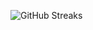 ![GitHub Streaks](https://github-streaks-mqc9.onrender.com/streak/happilli/image?theme=midnight&cache_bust=1743365593&lang=ja)
